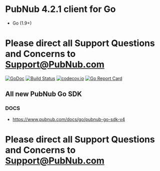 
# PubNub 4.2.1 client for Go
* Go (1.9+)

# Please direct all Support Questions and Concerns to Support@PubNub.com

[![GoDoc](https://godoc.org/github.com/zhashkevych/go?status.svg)](https://godoc.org/github.com/zhashkevych/go)
[![Build Status](https://api.travis-ci.org/pubnub/go.svg?branch=master)](https://travis-ci.org/pubnub/go)
[![codecov.io](https://codecov.io/github/pubnub/go/coverage.svg)](https://codecov.io/github/pubnub/go)
[![Go Report Card](https://goreportcard.com/badge/github.com/zhashkevych/go)](https://goreportcard.com/report/github.com/zhashkevych/go)


## All new PubNub Go SDK
### DOCS 
  * https://www.pubnub.com/docs/go/pubnub-go-sdk-v4

# Please direct all Support Questions and Concerns to Support@PubNub.com
